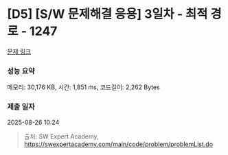 # [D5] [S/W 문제해결 응용] 3일차 - 최적 경로 - 1247 

[문제 링크](https://swexpertacademy.com/main/code/problem/problemDetail.do?contestProbId=AV15OZ4qAPICFAYD) 

### 성능 요약

메모리: 30,176 KB, 시간: 1,851 ms, 코드길이: 2,262 Bytes

### 제출 일자

2025-08-26 10:24



> 출처: SW Expert Academy, https://swexpertacademy.com/main/code/problem/problemList.do